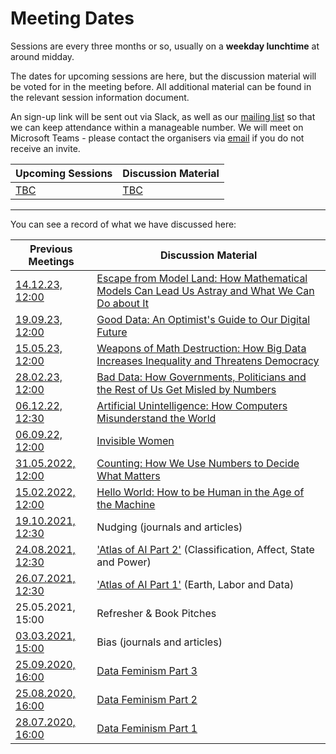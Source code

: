 # Meeting Dates

Sessions are every three months or so, usually on a **weekday lunchtime** at around midday.

The dates for upcoming sessions are here, but the discussion material will be voted for in the meeting before. All additional material can be found in the relevant session information document.

An sign-up link will be sent out via Slack, as well as our [mailing list](https://xgovdataethics.substack.com/) so that we can keep attendance within a manageable number. We will meet on Microsoft Teams - please contact the organisers via [email](mailto:xgov-data-ethics@proton.me) if you do not receive an invite.

| Upcoming Sessions                                        | Discussion Material                   |
|----------------------------------------------------------|---------------------------------------|
| [TBC]() | [TBC]() |
--------------

You can see a record of what we have discussed here:

| Previous Meetings | Discussion Material |
|-------------------|---------------------|
| [14.12.23, 12:00](./Sessions/2023/12-23-session.md) | [Escape from Model Land: How Mathematical Models Can Lead Us Astray and What We Can Do about It](https://www.ericathompson.co.uk/books/) |
| [19.09.23, 12:00](./Sessions/2023/09-23-session.md) | [Good Data: An Optimist's Guide to Our Digital Future](https://gooddataguide.com/) |
| [15.05.23, 12:00](./Sessions/2023/05-23-session.md) | [Weapons of Math Destruction: How Big Data Increases Inequality and Threatens Democracy](https://mathbabe.org/) |
| [28.02.23, 12:00](./Sessions/2023/02-23-session.md) | [Bad Data: How Governments, Politicians and the Rest of Us Get Misled by Numbers](https://www.hachette.co.uk/titles/georgina-sturge/bad-data/9780349128603/) |
| [06.12.22, 12:30](./Sessions/2022/12-22-session.md) | [Artificial Unintelligence: How Computers Misunderstand the World](https://meredithbroussard.com/books/) |
| [06.09.22, 12:00](./Sessions/2022/09-22-session.md) | [Invisible Women](https://carolinecriadoperez.com/book/invisible-women/) |
| [31.05.2022, 12:00](./Sessions/2022/05-22-session.md) | [Counting: How We Use Numbers to Decide What Matters](https://www.goodreads.com/book/show/50489326-counting) |
| [15.02.2022, 12:00](./Sessions/2022/02-22-session.md) | [Hello World: How to be Human in the Age of the Machine](https://hannahfry.co.uk/book/hello-world/) |
| [19.10.2021, 12:30](./Sessions/2021/10-21-session.md)  | Nudging (journals and articles) |
| [24.08.2021, 12:30](./Sessions/2021/08-21-session.md)   | ['Atlas of AI Part 2'](https://www.katecrawford.net/index.html) (Classification, Affect, State and Power) |
| [26.07.2021, 12:30](./Sessions/2021/07-21-session.md)   | ['Atlas of AI Part 1'](https://www.katecrawford.net/index.html) (Earth, Labor and Data) |
| 25.05.2021, 15:00   | Refresher & Book Pitches|
| [03.03.2021, 15:00](./Sessions/2021/03-21-session.md)   | Bias (journals and articles) |
| [25.09.2020, 16:00](./Sessions/2020/09-20-session.md)   | [Data Feminism Part 3](https://mitpress.mit.edu/books/data-feminism) |
| [25.08.2020, 16:00](./Sessions/2020/08-20-session.md)   | [Data Feminism Part 2](https://mitpress.mit.edu/books/data-feminism) |
| [28.07.2020, 16:00](./Sessions/2020/07-20-session.md)   | [Data Feminism Part 1](https://mitpress.mit.edu/books/data-feminism) |
